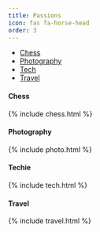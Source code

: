 ```yaml
---
title: Passions
icon: fas fa-horse-head
order: 3
---
```


<div class="container mt-4">
  <!-- Bootstrap Nav Tabs -->
  <ul class="nav nav-tabs" id="projectTabs" role="tablist">
    <li class="nav-item">
      <a class="nav-link active" id="ml-tab" data-bs-toggle="tab" href="#chess" role="tab">Chess</a>
    </li>
    <li class="nav-item">
      <a class="nav-link" id="bi-tab" data-bs-toggle="tab" href="#photo" role="tab">Photography</a>
    </li>
    <li class="nav-item">
      <a class="nav-link" id="research-tab" data-bs-toggle="tab" href="#tech" role="tab">Tech</a>
    </li>
    <li class="nav-item">
      <a class="nav-link" id="research-tab" data-bs-toggle="tab" href="#travel" role="tab">Travel</a>
    </li>
  </ul>

  <!-- Tab Content -->
  <div class="tab-content p-3 border border-top-0" id="projectTabContent">
    <div class="tab-pane fade show active" id="chess" role="tabpanel">
      <h4>Chess</h4>
        {% include chess.html %}
    </div>
    <div class="tab-pane fade" id="photo" role="tabpanel">
      <h4>Photography</h4>
        {% include photo.html %}
    </div>
    <div class="tab-pane fade" id="tech" role="tabpanel">
      <h4>Techie</h4>
        {% include tech.html %}
    </div>
    <div class="tab-pane fade" id="travel" role="tabpanel">
      <h4>Travel</h4>
        {% include travel.html %}
    </div>
  </div>
</div>

<script src="https://cdn.jsdelivr.net/npm/bootstrap@5.3.2/dist/js/bootstrap.bundle.min.js"></script>

